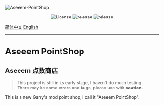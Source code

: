 <!--![Logo](https://raw.githubusercontent.com/Kamisato-Ayaka-233/Aseeem-PointShop/main/ASEEEM.png) -->
![Aseeem-PointShop](https://socialify.git.ci/Kamisato-Ayaka-233/Aseeem-PointShop/image?description=1&font=KoHo&logo=https%3A%2F%2Fs1.ax1x.com%2F2022%2F11%2F16%2FzVfpjK.png&name=1&owner=1&pattern=Diagonal%20Stripes&theme=Dark)

<div align="center">
  <img src="https://img.shields.io/github/license/Kamisato-Ayaka-233/Aseeem-PointShop?style=for-the-badge", alt="License">
  <img src="https://img.shields.io/github/downloads/Kamisato-Ayaka-233/Aseeem-PointShop/alpha/total?color=%23abcde&style=for-the-badge" alt="releaae">
  <img src="https://img.shields.io/github/v/release/Kamisato-Ayaka-233/Aseeem-PointShop?style=for-the-badge" alt="release">
</div>

[简体中文](README_CN.md) [English](README.md)

---

# Aseeem PointShop
## Aseeem 点数商店

> This project is still in its early stage, I haven't do much testing.  
> There may be some errors and bugs, please use with **caution**.  

This is a new Garry's mod point shop, I call it "Aseeem PointShop".  
